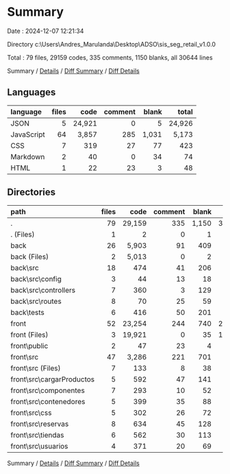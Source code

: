 # Summary

Date : 2024-12-07 12:21:34

Directory c:\\Users\\Andres_Marulanda\\Desktop\\ADSO\\sis_seg_retail_v1.0.0

Total : 79 files,  29159 codes, 335 comments, 1150 blanks, all 30644 lines

Summary / [Details](details.md) / [Diff Summary](diff.md) / [Diff Details](diff-details.md)

## Languages
| language | files | code | comment | blank | total |
| :--- | ---: | ---: | ---: | ---: | ---: |
| JSON | 5 | 24,921 | 0 | 5 | 24,926 |
| JavaScript | 64 | 3,857 | 285 | 1,031 | 5,173 |
| CSS | 7 | 319 | 27 | 77 | 423 |
| Markdown | 2 | 40 | 0 | 34 | 74 |
| HTML | 1 | 22 | 23 | 3 | 48 |

## Directories
| path | files | code | comment | blank | total |
| :--- | ---: | ---: | ---: | ---: | ---: |
| . | 79 | 29,159 | 335 | 1,150 | 30,644 |
| . (Files) | 1 | 2 | 0 | 1 | 3 |
| back | 26 | 5,903 | 91 | 409 | 6,403 |
| back (Files) | 2 | 5,013 | 0 | 2 | 5,015 |
| back\\src | 18 | 474 | 41 | 206 | 721 |
| back\\src\\config | 3 | 44 | 13 | 18 | 75 |
| back\\src\\controllers | 7 | 360 | 3 | 129 | 492 |
| back\\src\\routes | 8 | 70 | 25 | 59 | 154 |
| back\\tests | 6 | 416 | 50 | 201 | 667 |
| front | 52 | 23,254 | 244 | 740 | 24,238 |
| front (Files) | 3 | 19,921 | 0 | 35 | 19,956 |
| front\\public | 2 | 47 | 23 | 4 | 74 |
| front\\src | 47 | 3,286 | 221 | 701 | 4,208 |
| front\\src (Files) | 7 | 133 | 8 | 38 | 179 |
| front\\src\\cargarProductos | 5 | 592 | 47 | 141 | 780 |
| front\\src\\componentes | 7 | 293 | 10 | 52 | 355 |
| front\\src\\contenedores | 5 | 399 | 35 | 88 | 522 |
| front\\src\\css | 5 | 302 | 26 | 72 | 400 |
| front\\src\\reservas | 8 | 634 | 45 | 128 | 807 |
| front\\src\\tiendas | 6 | 562 | 30 | 113 | 705 |
| front\\src\\usuarios | 4 | 371 | 20 | 69 | 460 |

Summary / [Details](details.md) / [Diff Summary](diff.md) / [Diff Details](diff-details.md)